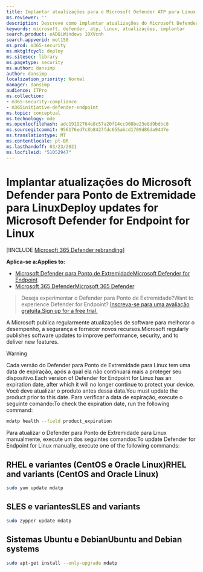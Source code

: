 ```yaml
---
title: Implantar atualizações para o Microsoft Defender ATP para Linux
ms.reviewer: ''
description: Descreve como implantar atualizações do Microsoft Defender ATP para Linux em ambientes corporativos.
keywords: microsoft, defender, atp, linux, atualizações, implantar
search.product: eADQiWindows 10XVcnh
search.appverid: met150
ms.prod: m365-security
ms.mktglfcycl: deploy
ms.sitesec: library
ms.pagetype: security
ms.author: dansimp
author: dansimp
localization_priority: Normal
manager: dansimp
audience: ITPro
ms.collection:
- m365-security-compliance
- m365initiative-defender-endpoint
ms.topic: conceptual
ms.technology: mde
ms.openlocfilehash: adc19192764e8c57a20f14cc908be23e8d9bdbc8
ms.sourcegitcommit: 956176ed7c8b8427fdc655abcd1709d86da9447e
ms.translationtype: MT
ms.contentlocale: pt-BR
ms.lasthandoff: 03/23/2021
ms.locfileid: "51052947"
---
```

# <a name="deploy-updates-for-microsoft-defender-for-endpoint-for-linux"></a><span data-ttu-id="506d9-104">Implantar atualizações do Microsoft Defender para Ponto de Extremidade para Linux</span><span class="sxs-lookup"><span data-stu-id="506d9-104">Deploy updates for Microsoft Defender for Endpoint for Linux</span></span>

[!INCLUDE [Microsoft 365 Defender rebranding](../../includes/microsoft-defender.md)]


<span data-ttu-id="506d9-105">**Aplica-se a:**</span><span class="sxs-lookup"><span data-stu-id="506d9-105">**Applies to:**</span></span>
- [<span data-ttu-id="506d9-106">Microsoft Defender para Ponto de Extremidade</span><span class="sxs-lookup"><span data-stu-id="506d9-106">Microsoft Defender for Endpoint</span></span>](https://go.microsoft.com/fwlink/p/?linkid=2146631)
- [<span data-ttu-id="506d9-107">Microsoft 365 Defender</span><span class="sxs-lookup"><span data-stu-id="506d9-107">Microsoft 365 Defender</span></span>](https://go.microsoft.com/fwlink/?linkid=2118804)

> <span data-ttu-id="506d9-108">Deseja experimentar o Defender para Ponto de Extremidade?</span><span class="sxs-lookup"><span data-stu-id="506d9-108">Want to experience Defender for Endpoint?</span></span> [<span data-ttu-id="506d9-109">Inscreva-se para uma avaliação gratuita.</span><span class="sxs-lookup"><span data-stu-id="506d9-109">Sign up for a free trial.</span></span>](https://www.microsoft.com/microsoft-365/windows/microsoft-defender-atp?ocid=docs-wdatp-investigateip-abovefoldlink)

<span data-ttu-id="506d9-110">A Microsoft publica regularmente atualizações de software para melhorar o desempenho, a segurança e fornecer novos recursos.</span><span class="sxs-lookup"><span data-stu-id="506d9-110">Microsoft regularly publishes software updates to improve performance, security, and to deliver new features.</span></span>

> [!WARNING]
> <span data-ttu-id="506d9-111">Cada versão do Defender para Ponto de Extremidade para Linux tem uma data de expiração, após a qual ela não continuará mais a proteger seu dispositivo.</span><span class="sxs-lookup"><span data-stu-id="506d9-111">Each version of Defender for Endpoint for Linux has an expiration date, after which it will no longer continue to protect your device.</span></span> <span data-ttu-id="506d9-112">Você deve atualizar o produto antes dessa data.</span><span class="sxs-lookup"><span data-stu-id="506d9-112">You must update the product prior to this date.</span></span> <span data-ttu-id="506d9-113">Para verificar a data de expiração, execute o seguinte comando:</span><span class="sxs-lookup"><span data-stu-id="506d9-113">To check the expiration date, run the following command:</span></span>
> ```bash
> mdatp health --field product_expiration
> ```

<span data-ttu-id="506d9-114">Para atualizar o Defender para Ponto de Extremidade para Linux manualmente, execute um dos seguintes comandos:</span><span class="sxs-lookup"><span data-stu-id="506d9-114">To update Defender for Endpoint for Linux manually, execute one of the following commands:</span></span>

## <a name="rhel-and-variants-centos-and-oracle-linux"></a><span data-ttu-id="506d9-115">RHEL e variantes (CentOS e Oracle Linux)</span><span class="sxs-lookup"><span data-stu-id="506d9-115">RHEL and variants (CentOS and Oracle Linux)</span></span>

```bash
sudo yum update mdatp
```

## <a name="sles-and-variants"></a><span data-ttu-id="506d9-116">SLES e variantes</span><span class="sxs-lookup"><span data-stu-id="506d9-116">SLES and variants</span></span>

```bash
sudo zypper update mdatp
```

## <a name="ubuntu-and-debian-systems"></a><span data-ttu-id="506d9-117">Sistemas Ubuntu e Debian</span><span class="sxs-lookup"><span data-stu-id="506d9-117">Ubuntu and Debian systems</span></span>

```bash
sudo apt-get install --only-upgrade mdatp
```

